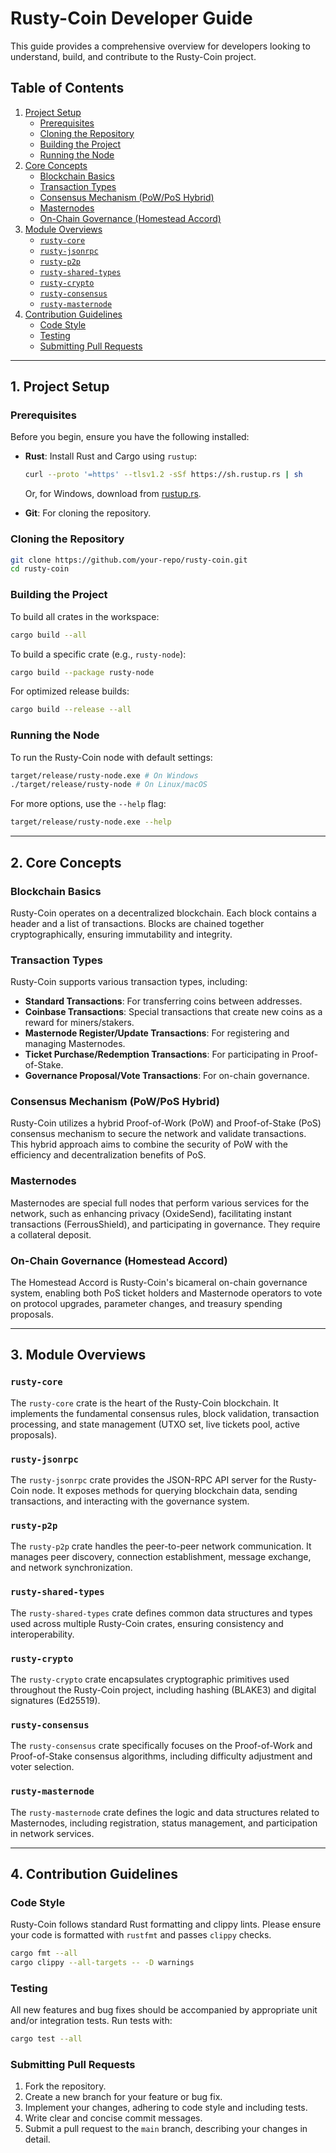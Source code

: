 # Rusty-Coin Developer Guide

This guide provides a comprehensive overview for developers looking to understand, build, and contribute to the Rusty-Coin project.

## Table of Contents

1.  [Project Setup](#1-project-setup)
    *   [Prerequisites](#prerequisites)
    *   [Cloning the Repository](#cloning-the-repository)
    *   [Building the Project](#building-the-project)
    *   [Running the Node](#running-the-node)
2.  [Core Concepts](#2-core-concepts)
    *   [Blockchain Basics](#blockchain-basics)
    *   [Transaction Types](#transaction-types)
    *   [Consensus Mechanism (PoW/PoS Hybrid)](#consensus-mechanism-powpos-hybrid)
    *   [Masternodes](#masternodes)
    *   [On-Chain Governance (Homestead Accord)](#on-chain-governance-homestead-accord)
3.  [Module Overviews](#3-module-overviews)
    *   [`rusty-core`](#rusty-core)
    *   [`rusty-jsonrpc`](#rusty-jsonrpc)
    *   [`rusty-p2p`](#rusty-p2p)
    *   [`rusty-shared-types`](#rusty-shared-types)
    *   [`rusty-crypto`](#rusty-crypto)
    *   [`rusty-consensus`](#rusty-consensus)
    *   [`rusty-masternode`](#rusty-masternode)
4.  [Contribution Guidelines](#4-contribution-guidelines)
    *   [Code Style](#code-style)
    *   [Testing](#testing)
    *   [Submitting Pull Requests](#submitting-pull-requests)

---

## 1. Project Setup

### Prerequisites

Before you begin, ensure you have the following installed:

*   **Rust**: Install Rust and Cargo using `rustup`:
    ```bash
    curl --proto '=https' --tlsv1.2 -sSf https://sh.rustup.rs | sh
    ```
    Or, for Windows, download from [rustup.rs](https://rustup.rs/).

*   **Git**: For cloning the repository.

### Cloning the Repository

```bash
git clone https://github.com/your-repo/rusty-coin.git
cd rusty-coin
```

### Building the Project

To build all crates in the workspace:

```bash
cargo build --all
```

To build a specific crate (e.g., `rusty-node`):

```bash
cargo build --package rusty-node
```

For optimized release builds:

```bash
cargo build --release --all
```

### Running the Node

To run the Rusty-Coin node with default settings:

```bash
target/release/rusty-node.exe # On Windows
./target/release/rusty-node # On Linux/macOS
```

For more options, use the `--help` flag:

```bash
target/release/rusty-node.exe --help
```

---

## 2. Core Concepts

### Blockchain Basics

Rusty-Coin operates on a decentralized blockchain. Each block contains a header and a list of transactions. Blocks are chained together cryptographically, ensuring immutability and integrity.

### Transaction Types

Rusty-Coin supports various transaction types, including:

*   **Standard Transactions**: For transferring coins between addresses.
*   **Coinbase Transactions**: Special transactions that create new coins as a reward for miners/stakers.
*   **Masternode Register/Update Transactions**: For registering and managing Masternodes.
*   **Ticket Purchase/Redemption Transactions**: For participating in Proof-of-Stake.
*   **Governance Proposal/Vote Transactions**: For on-chain governance.

### Consensus Mechanism (PoW/PoS Hybrid)

Rusty-Coin utilizes a hybrid Proof-of-Work (PoW) and Proof-of-Stake (PoS) consensus mechanism to secure the network and validate transactions. This hybrid approach aims to combine the security of PoW with the efficiency and decentralization benefits of PoS.

### Masternodes

Masternodes are special full nodes that perform various services for the network, such as enhancing privacy (OxideSend), facilitating instant transactions (FerrousShield), and participating in governance. They require a collateral deposit.

### On-Chain Governance (Homestead Accord)

The Homestead Accord is Rusty-Coin's bicameral on-chain governance system, enabling both PoS ticket holders and Masternode operators to vote on protocol upgrades, parameter changes, and treasury spending proposals.

---

## 3. Module Overviews

### `rusty-core`

The `rusty-core` crate is the heart of the Rusty-Coin blockchain. It implements the fundamental consensus rules, block validation, transaction processing, and state management (UTXO set, live tickets pool, active proposals).

### `rusty-jsonrpc`

The `rusty-jsonrpc` crate provides the JSON-RPC API server for the Rusty-Coin node. It exposes methods for querying blockchain data, sending transactions, and interacting with the governance system.

### `rusty-p2p`

The `rusty-p2p` crate handles the peer-to-peer network communication. It manages peer discovery, connection establishment, message exchange, and network synchronization.

### `rusty-shared-types`

The `rusty-shared-types` crate defines common data structures and types used across multiple Rusty-Coin crates, ensuring consistency and interoperability.

### `rusty-crypto`

The `rusty-crypto` crate encapsulates cryptographic primitives used throughout the Rusty-Coin project, including hashing (BLAKE3) and digital signatures (Ed25519).

### `rusty-consensus`

The `rusty-consensus` crate specifically focuses on the Proof-of-Work and Proof-of-Stake consensus algorithms, including difficulty adjustment and voter selection.

### `rusty-masternode`

The `rusty-masternode` crate defines the logic and data structures related to Masternodes, including registration, status management, and participation in network services.

---

## 4. Contribution Guidelines

### Code Style

Rusty-Coin follows standard Rust formatting and clippy lints. Please ensure your code is formatted with `rustfmt` and passes `clippy` checks.

```bash
cargo fmt --all
cargo clippy --all-targets -- -D warnings
```

### Testing

All new features and bug fixes should be accompanied by appropriate unit and/or integration tests. Run tests with:

```bash
cargo test --all
```

### Submitting Pull Requests

1.  Fork the repository.
2.  Create a new branch for your feature or bug fix.
3.  Implement your changes, adhering to code style and including tests.
4.  Write clear and concise commit messages.
5.  Submit a pull request to the `main` branch, describing your changes in detail. 